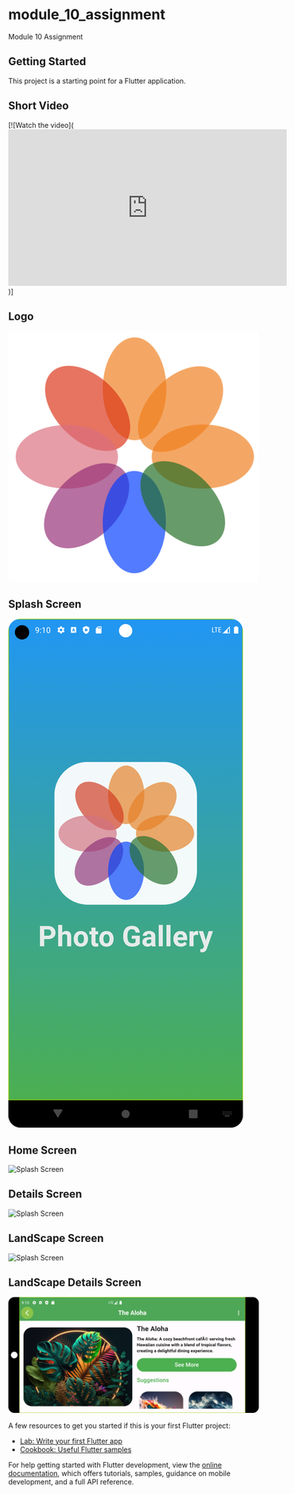 # module_10_assignment

Module 10 Assignment

## Getting Started

This project is a starting point for a Flutter application.

## Short Video
[![Watch the video](<iframe width="560" height="315" src="https://www.youtube.com/embed/vt5fpE0bzSY?si=pGfzhIYI4ap4QRZF" title="YouTube video player" frameborder="0" allow="accelerometer; autoplay; clipboard-write; encrypted-media; gyroscope; picture-in-picture; web-share" referrerpolicy="strict-origin-when-cross-origin" allowfullscreen></iframe>)]

## Logo
![Logo](https://github.com/HoneyRaj2024/module_10_assignment/blob/master/assets/logo.jpg)

## Splash Screen
![Splash Screen](https://github.com/HoneyRaj2024/module_10_assignment/blob/master/assets/splashscreen.png)

## Home Screen
![Splash Screen](https://github.com/HoneyRaj2024/module_10_assignment/blob/master/assets/home.png)

## Details Screen
![Splash Screen](https://github.com/HoneyRaj2024/module_10_assignment/blob/master/assets/details.png)

## LandScape Screen
![Splash Screen](https://github.com/HoneyRaj2024/module_10_assignment/blob/master/assets/dandscape.png)

## LandScape Details Screen
![Splash Screen](https://github.com/HoneyRaj2024/module_10_assignment/blob/master/assets/detailslandscape.png)


A few resources to get you started if this is your first Flutter project:

- [Lab: Write your first Flutter app](https://docs.flutter.dev/get-started/codelab)
- [Cookbook: Useful Flutter samples](https://docs.flutter.dev/cookbook)

For help getting started with Flutter development, view the
[online documentation](https://docs.flutter.dev/), which offers tutorials,
samples, guidance on mobile development, and a full API reference.
